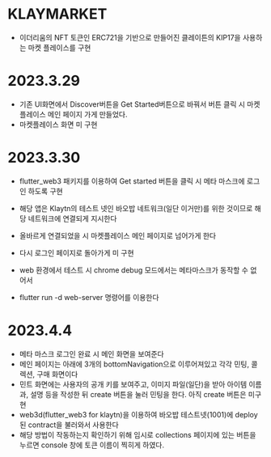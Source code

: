 # KLAYMARKET
- 이더리움의 NFT 토큰인 ERC721을 기반으로 만들어진 클레이튼의 KIP17을 사용하는 마켓 플레이스를 구현

# 2023.3.29
- 기존 UI화면에서 Discover버튼을 Get Started버튼으로 바꿔서 버튼 클릭 시 마켓플레이스 메인 페이지 가게 만들었다.
- 마켓플레이스 화면 미 구현

# 2023.3.30
- flutter_web3 패키지를 이용하여 Get started 버튼을 클릭 시 메타 마스크에 로그인 하도록 구현
- 해당 앱은 Klaytn의 테스트 넷인 바오밥 네트워크(일단 이거만)를 위한 것이므로 해당 네트워크에 연결되게 지시한다
- 올바르게 연결되었을 시 마켓플레이스 메인 페이지로 넘어가게 한다

- 다시 로그인 페이지로 돌아가게 미 구현
- web 환경에서 테스트 시 chrome debug 모드에서는 메타마스크가 동작할 수 없어서
- flutter run -d web-server 명령어를 이용한다

# 2023.4.4
- 메타 마스크 로그인 완료 시 메인 화면을 보여준다
- 메인 페이지는 아래에 3개의 bottomNavigation으로 이루어져있고 각각 민팅, 콜렉션, 구매 화면이다
- 민트 화면에는 사용자의 공개 키를 보여주고, 이미지 파일(일단)을 받아 아이템 이름과, 설명 등을 작성한 뒤 create 버튼을 눌러 민팅을 한다. 아직 create 버튼은 미구현
- web3d(flutter_web3 for klaytn)을 이용하여 바오밥 테스트넷(1001)에 deploy된 contract을 불러와서 사용한다
- 해당 방법이 작동하는지 확인하기 위해 임시로 collections 페이지에 있는 버튼을 누르면 console 창에 토큰 이름이 찍히게 하였다.
